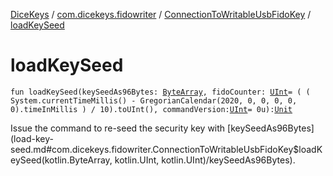 [DiceKeys](../../index.md) / [com.dicekeys.fidowriter](../index.md) / [ConnectionToWritableUsbFidoKey](index.md) / [loadKeySeed](./load-key-seed.md)

# loadKeySeed

`fun loadKeySeed(keySeedAs96Bytes: `[`ByteArray`](https://kotlinlang.org/api/latest/jvm/stdlib/kotlin/-byte-array/index.html)`, fidoCounter: `[`UInt`](https://kotlinlang.org/api/latest/jvm/stdlib/kotlin/-u-int/index.html)` = ( (
                    System.currentTimeMillis() -
                            GregorianCalendar(2020, 0, 0, 0, 0, 0).timeInMillis
                    ) / 10).toUInt(), commandVersion: `[`UInt`](https://kotlinlang.org/api/latest/jvm/stdlib/kotlin/-u-int/index.html)` = 0u): `[`Unit`](https://kotlinlang.org/api/latest/jvm/stdlib/kotlin/-unit/index.html)

Issue the command to re-seed the security key with [keySeedAs96Bytes](load-key-seed.md#com.dicekeys.fidowriter.ConnectionToWritableUsbFidoKey$loadKeySeed(kotlin.ByteArray, kotlin.UInt, kotlin.UInt)/keySeedAs96Bytes).

